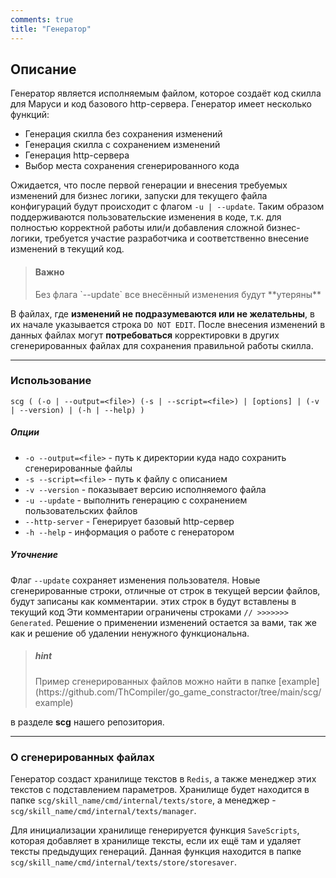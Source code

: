 ```yaml
---
comments: true
title: "Генератор"
---
```


## Описание

Генератор является исполняемым файлом, которое создаёт код скилла для Маруси и код базового http-сервера.
Генератор имеет несколько функций:

* Генерация скилла без сохранения изменений
* Генерация скилла с сохранением изменений
* Генерация http-сервера
* Выбор места сохранения сгенерированного кода

Ожидается, что после первой генерации и внесения требуемых изменений для бизнес логики, запуски для текущего файла конфигураций будут происходит с флагом `-u | --update`.
Таким образом поддерживаются пользовательские изменения в коде, т.к. для полностью корректной работы или/и добавления сложной бизнес-логики, 
требуется участие разработчика и соответственно внесение изменений в текущий код. 


> <h4>Важно</h4> 
> Без флага `--update` все внесённый изменения будут **утеряны**

В файлах, где **изменений не подразумеваются или не желательны**, в их начале указывается строка `DO NOT EDIT`.
После внесения изменений в данных файлах могут **потребоваться** корректировки в других сгенерированных файлах для сохранения правильной работы скилла.

---------------------------------

### Использование

```(cmd)
scg ( (-o | --output=<file>) (-s | --script=<file>) | [options] | (-v | --version) | (-h | --help) )
```

##### Опции
- `-o --output=<file>` - путь к директории куда надо сохранить сгенерированные файлы
- `-s --script=<file>` - путь к файлу с описанием
- `-v --version` - показывает версию исполняемого файла
- `-u --update` - выполнить генерацию с сохранением пользовательских файлов
- `--http-server` - Генерирует базовый http-сервер
- `-h --help` - информация о работе с генератором

##### Уточнение
Флаг `--update` сохраняет изменения пользователя.
Новые сгенерированные строки, отличные от строк в текущей версии файлов, будут записаны как комментарии. этих строк в  будут вставлены в текущий код
Эти комментарии ограничены строками ```// >>>>>>> Generated```.
Решение о применении изменений остается за вами, так же как и решение об удалении ненужного функциональна.


><h5>hint</h5> 
> Пример сгенерированных файлов можно найти в папке [example](https://github.com/ThCompiler/go_game_constractor/tree/main/scg/example)
в разделе **scg** нашего репозитория.

---------------------------------

### О сгенерированных файлах

Генератор создаст хранилище текстов в `Redis`, а также менеджер этих текстов с подставлением параметров. 
Хранилище будет находится в папке `scg/skill_name/cmd/internal/texts/store`, а менеджер - `scg/skill_name/cmd/internal/texts/manager`.

Для инициализации хранилище генерируется функция `SaveScripts`, которая добавляет в хранилище тексты, если их ещё там и удаляет тексты предыдущих генераций.
Данная функция находится в папке `scg/skill_name/cmd/internal/texts/store/storesaver`.

